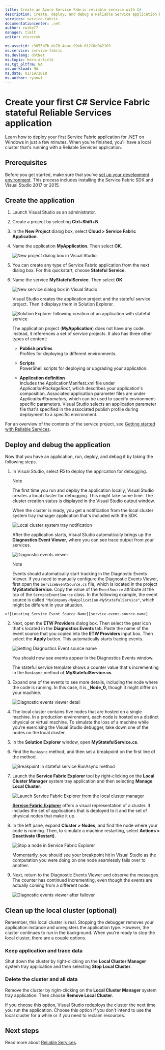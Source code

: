 ```yaml
---
title: Create an Azure Service Fabric reliable service with C#
description: Create, deploy, and debug a Reliable Service application built on Azure Service Fabric, with Visual Studio.
services: service-fabric
documentationcenter: .net
author: rwike77
manager: timlt
editor: vturecek

ms.assetid: c3655b7b-de78-4eac-99eb-012f8e042109
ms.service: service-fabric
ms.devlang: dotNet
ms.topic: hero-article
ms.tgt_pltfrm: NA
ms.workload: NA
ms.date: 01/19/2018
ms.author: ryanwi
---
```


# Create your first C# Service Fabric stateful Reliable Services application

Learn how to deploy your first Service Fabric application for .NET on Windows in just a few minutes. When you're finished, you'll have a local cluster that's running with a Reliable Services application.

## Prerequisites

Before you get started, make sure that you've [set up your development environment](service-fabric-get-started.md). This process includes installing the Service Fabric SDK and Visual Studio 2017 or 2015.

## Create the application

1. Launch Visual Studio as an administrator.

2. Create a project by selecting **Ctrl**+**Shift**+**N**.

3. In the **New Project** dialog box, select **Cloud > Service Fabric Application**.

4. Name the application **MyApplication**. Then select **OK**.

   ![New project dialog box in Visual Studio][1]

5. You can create any type of Service Fabric application from the next dialog box. For this quickstart, choose **Stateful Service**.

6. Name the service **MyStatefulService**. Then select **OK**.

    ![New service dialog box in Visual Studio][2]

    Visual Studio creates the application project and the stateful service project. Then it displays them in Solution Explorer.

    ![Solution Explorer following creation of an application with stateful service][3]

    The application project (**MyApplication**) does not have any code. Instead, it references a set of service projects. It also has three other types of content:

    * **Publish profiles**  
    Profiles for deploying to different environments.

    * **Scripts**  
    PowerShell scripts for deploying or upgrading your application.

    * **Application definition**  
Includes the ApplicationManifest.xml file under *ApplicationPackageRoot*, which describes your application's composition. Associated application parameter files are under *ApplicationParameters*, which can be used to specify environment-specific parameters. Visual Studio selects an application parameter file that's specified in the associated publish profile during deployment to a specific environment.
    
For an overview of the contents of the service project, see [Getting started with Reliable Services](service-fabric-reliable-services-quick-start.md).

## Deploy and debug the application

Now that you have an application, run, deploy, and debug it by taking the following steps.

1. In Visual Studio, select **F5** to deploy the application for debugging.

    >[!NOTE]
    >The first time you run and deploy the application locally, Visual Studio creates a local cluster for debugging. This might take some time. The cluster creation status is displayed in the Visual Studio output window.

    When the cluster is ready, you get a notification from the local cluster system tray manager application that's included with the SDK.
    
    ![Local cluster system tray notification][4]

    After the application starts, Visual Studio automatically brings up the **Diagnostics Event Viewer**, where you can see trace output from your services.
    
    ![Diagnostic events viewer][5]

    >[!NOTE]
    >Events should automatically start tracking in the Diagnostic Events Viewer. If you need to manually configure the Diagnostic Events Viewer, first open the `ServiceEventSource.cs` file, which is located in the project **MyStatefulService**. Copy the value of the `EventSource` attribute at the top of the `ServiceEventSource` class. In the following example, the event source is called `"MyCompany-MyApplication-MyStatefulService"`, which might be different in your situation.
>
    >![Locating Service Event Source Name][service-event-source-name]


2. Next, open the **ETW Providers** dialog box. Then select the gear icon that's located in the **Diagnostics Events** tab. Paste the name of the event source that you copied into the **ETW Providers** input box. Then select the **Apply** button. This automatically starts tracing events.

    ![Setting Diagnostics Event source name][setting-event-source-name]

    You should now see events appear in the Diagnostics Events window.

    The stateful service template shows a counter value that's incrementing in the `RunAsync` method of **MyStatefulService.cs**.

3. Expand one of the events to see more details, including the node where the code is running. In this case, it is **\_Node\_0,** though it might differ on your machine.
   
    ![Diagnostic events viewer detail][6]

4. The local cluster contains five nodes that are hosted on a single machine. In a production environment, each node is hosted on a distinct physical or virtual machine. To simulate the loss of a machine while you're exercising the Visual Studio debugger, take down one of the nodes on the local cluster.

5. In the **Solution Explorer** window, open **MyStatefulService.cs**. 

6. Find the `RunAsync` method, and then set a breakpoint on the first line of the method.

    ![Breakpoint in stateful service RunAsync method][7]

7. Launch the **Service Fabric Explorer** tool by right-clicking on the **Local Cluster Manager** system tray application and then selecting **Manage Local Cluster**.

    ![Launch Service Fabric Explorer from the local cluster manager][systray-launch-sfx]

    [**Service Fabric Explorer**](service-fabric-visualizing-your-cluster.md) offers a visual representation of a cluster. It includes the set of applications that is deployed to it and the set of physical nodes that make it up.

8. In the left pane, expand **Cluster > Nodes**, and find the node where your code is running. Then, to simulate a machine restarting, select **Actions > Deactivate (Restart)**.

    ![Stop a node in Service Fabric Explorer][sfx-stop-node]

    Momentarily, you should see your breakpoint hit in Visual Studio as the computation you were doing on one node seamlessly fails over to another.

9. Next, return to the Diagnostic Events Viewer and observe the messages. The counter has continued incrementing, even though the events are actually coming from a different node.

    ![Diagnostic events viewer after failover][diagnostic-events-viewer-detail-post-failover]

## Clean up the local cluster (optional)

Remember, this local cluster is real. Stopping the debugger removes your application instance and unregisters the application type. However, the cluster continues to run in the background. When you're ready to stop the local cluster, there are a couple options.

### Keep application and trace data

Shut down the cluster by right-clicking on the **Local Cluster Manager** system tray application and then selecting **Stop Local Cluster**.

### Delete the cluster and all data

Remove the cluster by right-clicking on the **Local Cluster Manager** system tray application. Then choose **Remove Local Cluster**. 

If you choose this option, Visual Studio redeploys the cluster the next time you run the application. Choose this option if you don't intend to use the local cluster for a while or if you need to reclaim resources.

## Next steps
Read more about [Reliable Services](service-fabric-reliable-services-introduction.md).
<!-- Image References -->

[1]: ./media/service-fabric-create-your-first-application-in-visual-studio/new-project-dialog.png
[2]: ./media/service-fabric-create-your-first-application-in-visual-studio/new-project-dialog-2.png
[3]: ./media/service-fabric-create-your-first-application-in-visual-studio/solution-explorer-stateful-service-template.png
[4]: ./media/service-fabric-create-your-first-application-in-visual-studio/local-cluster-manager-notification.png
[5]: ./media/service-fabric-create-your-first-application-in-visual-studio/diagnostic-events-viewer.png
[6]: ./media/service-fabric-create-your-first-application-in-visual-studio/diagnostic-events-viewer-detail.png
[7]: ./media/service-fabric-create-your-first-application-in-visual-studio/runasync-breakpoint.png
[sfx-stop-node]: ./media/service-fabric-create-your-first-application-in-visual-studio/sfe-deactivate-node.png
[systray-launch-sfx]: ./media/service-fabric-create-your-first-application-in-visual-studio/launch-sfx.png
[diagnostic-events-viewer-detail-post-failover]: ./media/service-fabric-create-your-first-application-in-visual-studio/diagnostic-events-viewer-detail-post-failover.png
[sfe-delete-application]: ./media/service-fabric-create-your-first-application-in-visual-studio/sfe-delete-application.png
[switch-cluster-mode]: ./media/service-fabric-create-your-first-application-in-visual-studio/switch-cluster-mode.png
[cluster-setup-success-1-node]: ./media/service-fabric-get-started-with-a-local-cluster/cluster-setup-success-1-node.png
[service-event-source-name]: ./media/service-fabric-create-your-first-application-in-visual-studio/event-source-attribute-value.png
[setting-event-source-name]: ./media/service-fabric-create-your-first-application-in-visual-studio/setting-event-source-name.png
[switch-cluster-mode]: ./media/service-fabric-create-your-first-application-in-visual-studio/switch-cluster-mode.png
[cluster-setup-success-1-node]: ./media/service-fabric-get-started-with-a-local-cluster/cluster-setup-success-1-node.png
[service-event-source-name]: ./media/service-fabric-create-your-first-application-in-visual-studio/event-source-attribute-value.png
[setting-event-source-name]: ./media/service-fabric-create-your-first-application-in-visual-studio/setting-event-source-name.png
